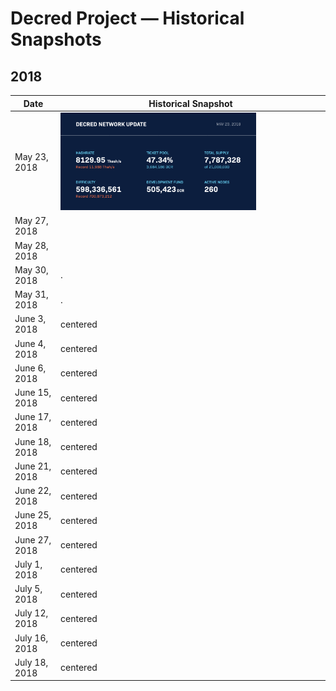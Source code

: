 # Decred Project — Historical Snapshots
## 2018

| Date | Historical Snapshot |
| --------------- | ------------------------------------------ |
| May 23, 2018 | <img src="/snapshots/230518.png" width="75%"> |
| May 27, 2018 |  |
| May 28, 2018 |  |
| May 30, 2018 | . |
| May 31, 2018 | . |
| June 3, 2018 | centered |
| June 4, 2018 | centered |
| June 6, 2018 | centered |
| June 15, 2018 | centered |
| June 17, 2018 | centered |
| June 18, 2018 | centered |
| June 21, 2018 | centered |
| June 22, 2018 | centered |
| June 25, 2018 | centered |
| June 27, 2018 | centered |
| July 1, 2018 | centered |
| July 5, 2018 | centered |
| July 12, 2018 | centered |
| July 16, 2018 | centered |
| July 18, 2018 | centered |
